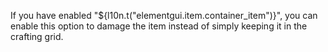If you have enabled "${l10n.t("elementgui.item.container_item")}", you can enable this option to damage the item instead
of simply keeping it in the crafting grid.